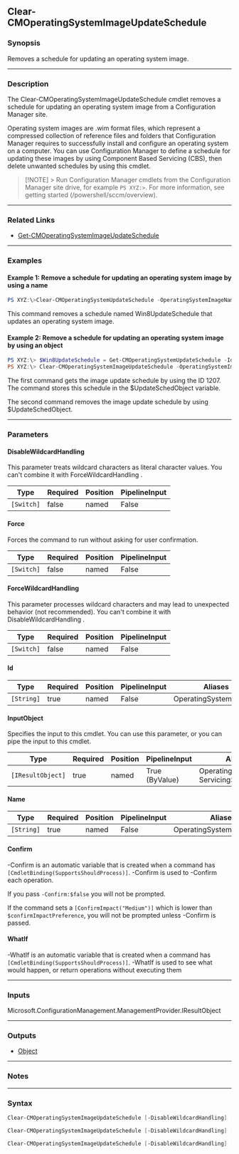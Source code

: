 Clear-CMOperatingSystemImageUpdateSchedule
------------------------------------------




### Synopsis
Removes a schedule for updating an operating system image.



---


### Description

The Clear-CMOperatingSystemImageUpdateSchedule cmdlet removes a schedule for updating an operating system image from a Configuration Manager site.



Operating system images are .wim format files, which represent a compressed collection of reference files and folders that Configuration Manager requires to successfully install and configure an operating system on a computer. You can use Configuration Manager to define a schedule for updating these images by using Component Based Servicing (CBS), then delete unwanted schedules by using this cmdlet.



> [!NOTE] > Run Configuration Manager cmdlets from the Configuration Manager site drive, for example `PS XYZ:>`. For more information, see getting started (/powershell/sccm/overview).



---


### Related Links
* [Get-CMOperatingSystemImageUpdateSchedule](Get-CMOperatingSystemImageUpdateSchedule)





---


### Examples
#### Example 1: Remove a schedule for updating an operating system image by using a name
```PowerShell
PS XYZ:\>Clear-CMOperatingSystemUpdateSchedule -OperatingSystemImageName "Win8UpdateSchedule"
```
This command removes a schedule named Win8UpdateSchedule that updates an operating system image.
#### Example 2: Remove a schedule for updating an operating system image by using an object
```PowerShell
PS XYZ:\> $Win8UpdateSchedule = Get-CMOperatingSystemUpdateSchedule -Id 1207
PS XYZ:\> Clear-CMOperatingSystemImageUpdateSchedule -OperatingSystemImageName "Win8UpdateSchedule"
```
The first command gets the image update schedule by using the ID 1207. The command stores this schedule in the $UpdateSchedObject variable.


The second command removes the image update schedule by using $UpdateSchedObject.


---


### Parameters
#### **DisableWildcardHandling**

This parameter treats wildcard characters as literal character values. You can't combine it with ForceWildcardHandling .






|Type      |Required|Position|PipelineInput|
|----------|--------|--------|-------------|
|`[Switch]`|false   |named   |False        |



#### **Force**

Forces the command to run without asking for user confirmation.






|Type      |Required|Position|PipelineInput|
|----------|--------|--------|-------------|
|`[Switch]`|false   |named   |False        |



#### **ForceWildcardHandling**

This parameter processes wildcard characters and may lead to unexpected behavior (not recommended). You can't combine it with DisableWildcardHandling .






|Type      |Required|Position|PipelineInput|
|----------|--------|--------|-------------|
|`[Switch]`|false   |named   |False        |



#### **Id**








|Type      |Required|Position|PipelineInput|Aliases               |
|----------|--------|--------|-------------|----------------------|
|`[String]`|true    |named   |False        |OperatingSystemImageId|



#### **InputObject**

Specifies the input to this cmdlet. You can use this parameter, or you can pipe the input to this cmdlet.






|Type             |Required|Position|PipelineInput |Aliases                                   |
|-----------------|--------|--------|--------------|------------------------------------------|
|`[IResultObject]`|true    |named   |True (ByValue)|OperatingSystemImage<br/>ServicingSchedule|



#### **Name**








|Type      |Required|Position|PipelineInput|Aliases                 |
|----------|--------|--------|-------------|------------------------|
|`[String]`|true    |named   |False        |OperatingSystemImageName|



#### **Confirm**
-Confirm is an automatic variable that is created when a command has ```[CmdletBinding(SupportsShouldProcess)]```.
-Confirm is used to -Confirm each operation.

If you pass ```-Confirm:$false``` you will not be prompted.


If the command sets a ```[ConfirmImpact("Medium")]``` which is lower than ```$confirmImpactPreference```, you will not be prompted unless -Confirm is passed.

#### **WhatIf**
-WhatIf is an automatic variable that is created when a command has ```[CmdletBinding(SupportsShouldProcess)]```.
-WhatIf is used to see what would happen, or return operations without executing them


---


### Inputs
Microsoft.ConfigurationManagement.ManagementProvider.IResultObject





---


### Outputs
* [Object](https://learn.microsoft.com/en-us/dotnet/api/System.Object)






---


### Notes




---


### Syntax
```PowerShell
Clear-CMOperatingSystemImageUpdateSchedule [-DisableWildcardHandling] [-Force] [-ForceWildcardHandling] -Id <String> [-Confirm] [-WhatIf] [<CommonParameters>]
```
```PowerShell
Clear-CMOperatingSystemImageUpdateSchedule [-DisableWildcardHandling] [-Force] [-ForceWildcardHandling] -InputObject <IResultObject> [-Confirm] [-WhatIf] [<CommonParameters>]
```
```PowerShell
Clear-CMOperatingSystemImageUpdateSchedule [-DisableWildcardHandling] [-Force] [-ForceWildcardHandling] -Name <String> [-Confirm] [-WhatIf] [<CommonParameters>]
```
